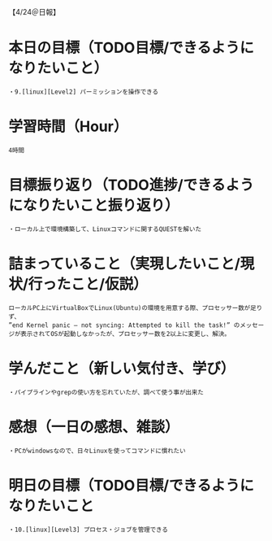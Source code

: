 【4/24＠日報】
# 本日の目標（TODO目標/できるようになりたいこと）
    ・9.[linux][Level2] パーミッションを操作できる
# 学習時間（Hour）
    4時間
# 目標振り返り（TODO進捗/できるようになりたいこと振り返り）
    ・ローカル上で環境構築して、Linuxコマンドに関するQUESTを解いた
# 詰まっていること（実現したいこと/現状/行ったこと/仮説）
    ローカルPC上にVirtualBoxでLinux(Ubuntu)の環境を用意する際、プロセッサー数が足りず、
    ”end Kernel panic – not syncing: Attempted to kill the task!” のメッセージが表示されてOSが起動しなかったが、プロセッサー数を2以上に変更し、解決。
# 学んだこと（新しい気付き、学び）
    ・パイプラインやgrepの使い方を忘れていたが、調べて使う事が出来た
# 感想（一日の感想、雑談）
    ・PCがwindowsなので、日々Linuxを使ってコマンドに慣れたい
# 明日の目標（TODO目標/できるようになりたいこと
    ・10.[linux][Level3] プロセス・ジョブを管理できる
